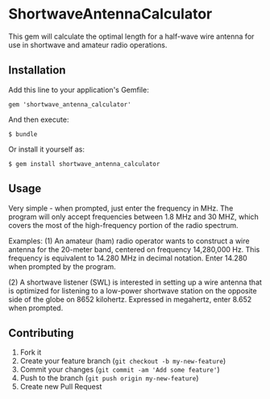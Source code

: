 # ShortwaveAntennaCalculator

This gem will calculate the optimal length for a half-wave wire antenna for use in shortwave and amateur radio operations.

## Installation

Add this line to your application's Gemfile:

    gem 'shortwave_antenna_calculator'

And then execute:

    $ bundle

Or install it yourself as:

    $ gem install shortwave_antenna_calculator

## Usage

Very simple - when prompted, just enter the frequency in MHz. The program will only accept frequencies
between 1.8 MHz and 30 MHZ, which covers the most of the high-frequency portion of the radio spectrum.

Examples:
(1) An amateur (ham) radio operator wants to construct a wire antenna for the 20-meter band, centered on
frequency 14,280,000 Hz. This frequency is equivalent to 14.280 MHz in decimal notation. Enter 14.280 when
prompted by the program.

(2) A shortwave listener (SWL) is interested in setting up a wire antenna that is optimized for listening
to a low-power shortwave station on the opposite side of the globe on 8652 kilohertz. Expressed in megahertz,
enter 8.652 when prompted.

## Contributing

1. Fork it
2. Create your feature branch (`git checkout -b my-new-feature`)
3. Commit your changes (`git commit -am 'Add some feature'`)
4. Push to the branch (`git push origin my-new-feature`)
5. Create new Pull Request
